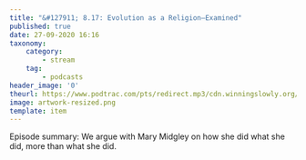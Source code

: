 ```yaml
---
title: "&#127911; 8.17: Evolution as a Religion—Examined"
published: true
date: 27-09-2020 16:16
taxonomy:
    category:
        - stream
    tag:
        - podcasts
header_image: '0'
theurl: https://www.podtrac.com/pts/redirect.mp3/cdn.winningslowly.org/file/winningslowly/8.17.mp3
image: artwork-resized.png
template: item
--- 
```

Episode summary: We argue with Mary Midgley on how she did what she did, more than what she did.
